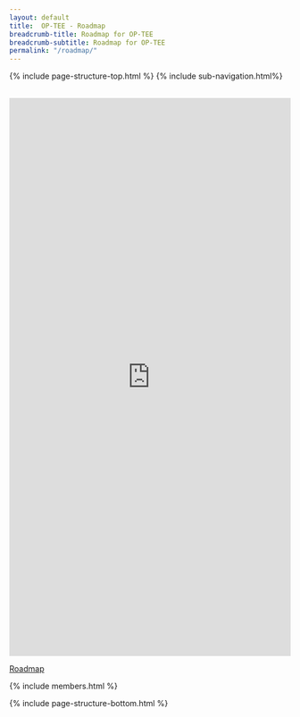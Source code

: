 ```yaml
---
layout: default
title:  OP-TEE - Roadmap
breadcrumb-title: Roadmap for OP-TEE
breadcrumb-subtitle: Roadmap for OP-TEE
permalink: "/roadmap/"
---
```

{% include page-structure-top.html %}
{% include sub-navigation.html%}

<br>

<iframe src="https://app.roadmunk.com/publish/2e0d117a5661a0500ad3af550aa02b9b183a584b" style="border:0px #FFFFFF none;" name="roadmap" scrolling="yes" frameborder="0" marginheight="0px" marginwidth="0px" height="1000px" width="100%"></iframe>


<div role="tabpanel" class="tab-pane fade active in" id="github-usage" markdown="1">

[Roadmap](https://app.roadmunk.com/publish/919c5f47f6ffb4174bb4490203818861c18ce065)

</div>

{% include members.html %}

{% include page-structure-bottom.html %}
